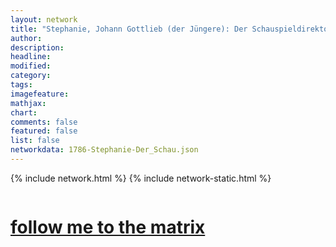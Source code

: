 ```yaml
---
layout: network
title: "Stephanie, Johann Gottlieb (der Jüngere): Der Schauspieldirektor (1786)"
author:
description:
headline:
modified:
category:
tags: 
imagefeature: 
mathjax: 
chart: 
comments: false
featured: false
list: false
networkdata: 1786-Stephanie-Der_Schau.json
---
```

{% include network.html %}
{% include network-static.html %}
<div class="row">
  <div class="small-5 small-centered columns"><a href="/matrix33"><h1>follow me to the matrix</h1></a>
</div>
</div>
